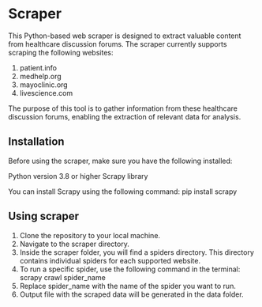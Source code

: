 
# Scraper

This Python-based web scraper is designed to extract valuable content from healthcare discussion forums. The scraper currently supports scraping the following websites:

1. patient.info
2. medhelp.org
3. mayoclinic.org
4. livescience.com

The purpose of this tool is to gather information from these healthcare discussion forums, enabling the extraction of relevant data for analysis.

## Installation

Before using the scraper, make sure you have the following installed:

Python version 3.8 or higher
Scrapy library

You can install Scrapy using the following command: pip install scrapy

## Using scraper

1. Clone the repository to your local machine.
2. Navigate to the scraper directory.
3. Inside the scraper folder, you will find a spiders directory. This directory contains individual spiders for each supported website.
4. To run a specific spider, use the following command in the terminal: scrapy crawl spider_name
5. Replace spider_name with the name of the spider you want to run.
6. Output file with the scraped data will be generated in the data folder.
